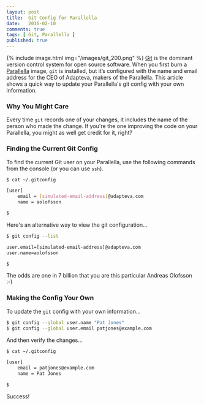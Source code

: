 ```yaml
---
layout: post
title:  Git Config for Parallella
date:   2016-02-10
comments: true
tags: [ Git, Parallella ]
published: true
---
```

 
{% include image.html img="/images/git_200.png" %} 
[Git](http://git-scm.org) is the dominant version control system for open source software. When you first burn a [Parallella](/blog/2014/07/07/parallella-quick-start-guide-with-gotchas/) image, `git` is installed, but it’s configured with the name and email address for the CEO of Adapteva, makers of the Parallella. This article shows a quick way to update your Parallella's git config with your own information.

<!--more-->

### Why You Might Care

Every time `git` records one of your changes, it includes the name of the person who made the change. If you're the one improving the code on your Parallella, you might as well get credit for it, right?

### Finding the Current Git Config

To find the current Git user on your Parallella, use the following commands from the console (or you can use `ssh`).

``` bash
$ cat ~/.gitconfig

[user]
    email = [simulated-email-address]@adapteva.com
    name = aolofsson

$ 

```

Here's an alternative way to view the git configuration...

``` bash
$ git config --list

user.email=[simulated-email-address]@adapteva.com
user.name=aolofsson

$ 
```

The odds are one in 7 billion that you are this particular Andreas Olofsson :-)

### Making the Config Your Own

To update the `git` config with your own information...

``` bash
$ git config --global user.name "Pat Jones"
$ git config --global user.email patjones@example.com

```

And then verify the changes...

``` bash
$ cat ~/.gitconfig

[user]
    email = patjones@example.com
    name = Pat Jones

$ 

```

Success! 

